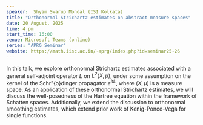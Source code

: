 ```yaml
---
speaker:  Shyam Swarup Mondal (ISI Kolkata)
title: "Orthonormal Strichartz estimates on abstract measure spaces"
date: 20 August, 2025
time: 4 pm
start_time: 16:00
venue: Microsoft Teams (online)
series: "APRG Seminar"
website: https://math.iisc.ac.in/~aprg/index.php?id=seminar25-26
---
```


In this talk, we explore orthonormal Strichartz estimates associated with a general self-adjoint operator $L$ on $L^2(X,\mu)$, under some assumption on the kernel of the
Schr\"{o}dinger propagator $e^{itL}$, where $(X,\mu)$ is a measure space. As an application of these orthonormal Strichartz estimates, we will discuss the well-posedness
of the Hartree equation within the framework of Schatten spaces. Additionally, we extend the discussion to orthonormal smoothing estimates, which extend prior work of
Kenig-Ponce-Vega for single functions.
